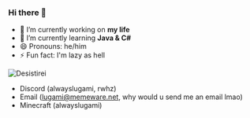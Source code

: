 ### Hi there 👋

- 🔭 I’m currently working on **my life**
- 🌱 I’m currently learning **Java & C#** 
- 😄 Pronouns: he/him
- ⚡ Fun fact: I'm lazy as hell

<p align="left"> <img src="https://komarev.com/ghpvc/?username=Desistirei&label=Profile%20views&color=0e75b6&style=flat" alt="Desistirei" /> </p>

- Discord (alwayslugami, rwhz)
- Email (lugami@memeware.net, why would u send me an email lmao)
- Minecraft (alwayslugami)


